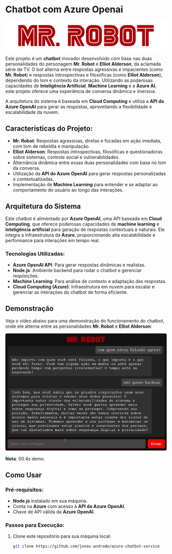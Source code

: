 # Chatbot com Azure Openai


![Mr. Robot Logo](frontend/src/assets/Mr-robot.png)

Este projeto é um **chatbot** inovador desenvolvido com base nas duas personalidades do personagem **Mr. Robot** e **Elliot Alderson**, da aclamada série de TV. O bot alterna entre respostas agressivas e impacientes (como **Mr. Robot**) e respostas introspectivas e filosóficas (como **Elliot Alderson**), dependendo do tom e contexto da interação. Utilizando as poderosas capacidades de **Inteligência Artificial**, **Machine Learning** e a **Azure AI**, este projeto oferece uma experiência de conversa dinâmica e imersiva.

A arquitetura do sistema é baseada em **Cloud Computing** e utiliza a **API do Azure OpenAI** para gerar as respostas, aproveitando a flexibilidade e escalabilidade da nuvem.

## Características do Projeto:
- **Mr. Robot**: Respostas agressivas, diretas e focadas em ação imediata, com tom de rebeldia e manipulação.
- **Elliot Alderson**: Respostas introspectivas, filosóficas e questionadoras sobre sistemas, controle social e vulnerabilidades.
- Alternância dinâmica entre essas duas personalidades com base no tom da conversa.
- Utilização da **API do Azure OpenAI** para gerar respostas personalizadas e contextualizadas.
- Implementação de **Machine Learning** para entender e se adaptar ao comportamento do usuário ao longo das interações.

## Arquitetura do Sistema
Este chatbot é alimentado por **Azure OpenAI**, uma API baseada em **Cloud Computing**, que oferece poderosas capacidades de **machine learning** e **inteligência artificial** para geração de respostas contextuais e naturais. Ele integra a infraestrutura da **Azure**, proporcionando alta escalabilidade e performance para interações em tempo real.

### Tecnologias Utilizadas:
- **Azure OpenAI API**: Para gerar respostas dinâmicas e realistas.
- **Node.js**: Ambiente backend para rodar o chatbot e gerenciar requisições.
- **Machine Learning**: Para análise de contexto e adaptação das respostas.
- **Cloud Computing (Azure)**: Infraestrutura em nuvem para escalar e gerenciar as interações do chatbot de forma eficiente.

## Demonstração

Veja o vídeo abaixo para uma demonstração do funcionamento do chatbot, onde ele alterna entre as personalidades **Mr. Robot** e **Elliot Alderson**:

[![Demonstrativo do Chatbot - Mr. Robot & Elliot Alderson](frontend/src/assets/img-demo.png)](https://youtu.be/Qj2lkqfoFfQ)

**Nota**: 00.4s demo.

## Como Usar

### Pré-requisitos:
- **Node.js** instalado em sua máquina.
- Conta na **Azure** com acesso à **API do Azure OpenAI**.
- Chave de API válida da **Azure OpenAI**.

### Passos para Execução:
1. Clone este repositório para sua máquina local:
   ```bash
   git clone https://github.com/jonas-andrade/azure-chatbot-service
